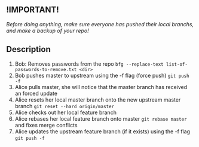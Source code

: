 ## !IMPORTANT!
*Before doing anything, make sure everyone has pushed their local branchs, and make a backup of your repo!*

## Description

1. Bob: Removes passwords from the repo `bfg --replace-text list-of-passwords-to-remove.txt <dir>`
2. Bob pushes master to upstream using the -f flag (force push) `git push -f`
3. Alice pulls master, she will notice that the master branch has received an forced update
4. Alice resets her local master branch onto the new upstream master branch `git reset --hard origin/master`
5. Alice checks out her local feature branch
6. Alice rebases her local feature branch onto master `git rebase master` and fixes merge conflicts
7. Alice updates the upstream feature branch (if it exists) using the -f flag `git push -f`
